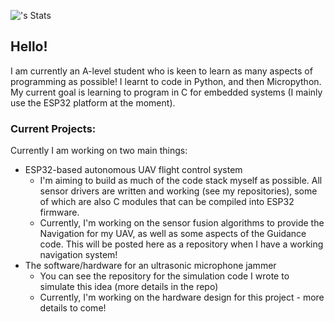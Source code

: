 ![<Turbofan3360>'s Stats](https://github-readme-stats.vercel.app/api?username=<Turbofan3360>&theme=vue-dark&show_icons=true&hide_border=true&count_private=true)

## Hello! ##

I am currently an A-level student who is keen to learn as many aspects of programming as possible! I learnt to code in Python, and then Micropython. My current goal is learning to program in C for embedded systems (I mainly use the ESP32 platform at the moment).

### Current Projects: ###

Currently I am working on two main things:
 - ESP32-based autonomous UAV flight control system
      - I'm aiming to build as much of the code stack myself as possible. All sensor drivers are written and working (see my repositories), some of which are also C modules that can be compiled into ESP32 firmware.
      - Currently, I'm working on the sensor fusion algorithms to provide the Navigation for my UAV, as well as some aspects of the Guidance code. This will be posted here as a repository when I have a working navigation system!
 - The software/hardware for an ultrasonic microphone jammer
     - You can see the repository for the simulation code I wrote to simulate this idea (more details in the repo)
     - Currently, I'm working on the hardware design for this project - more details to come!
